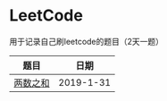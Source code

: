 # LeetCode
用于记录自己刷leetcode的题目（2天一题）

| 题目    | 日期    |
| ---- | ---- |
| [两数之和](./issues/两数之和.md)    |   2019-1-31   |
